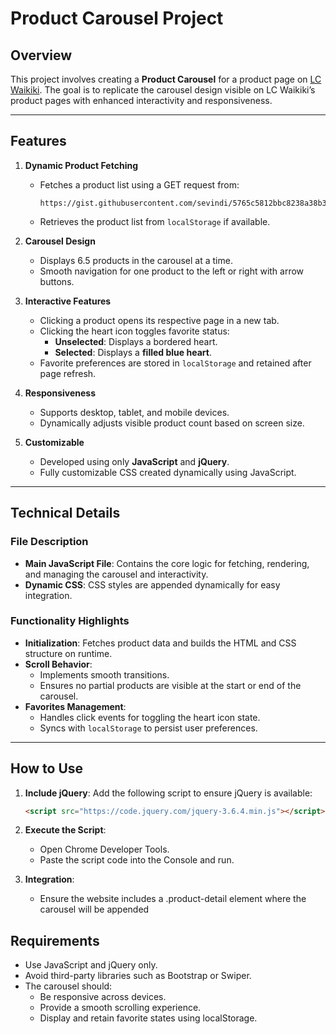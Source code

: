 # Product Carousel Project

## Overview

This project involves creating a **Product Carousel** for a product page on [LC Waikiki](https://www.lcwaikiki.com). The goal is to replicate the carousel design visible on LC Waikiki’s product pages with enhanced interactivity and responsiveness.

---

## Features

1. **Dynamic Product Fetching**

   - Fetches a product list using a GET request from:
     ```
     https://gist.githubusercontent.com/sevindi/5765c5812bbc8238a38b3cf52f233651/raw/56261d81af8561bf0a7cf692fe572f9e1e91f372/products.json
     ```
   - Retrieves the product list from `localStorage` if available.

2. **Carousel Design**

   - Displays 6.5 products in the carousel at a time.
   - Smooth navigation for one product to the left or right with arrow buttons.

3. **Interactive Features**

   - Clicking a product opens its respective page in a new tab.
   - Clicking the heart icon toggles favorite status:
     - **Unselected**: Displays a bordered heart.
     - **Selected**: Displays a **filled blue heart**.
   - Favorite preferences are stored in `localStorage` and retained after page refresh.

4. **Responsiveness**

   - Supports desktop, tablet, and mobile devices.
   - Dynamically adjusts visible product count based on screen size.

5. **Customizable**
   - Developed using only **JavaScript** and **jQuery**.
   - Fully customizable CSS created dynamically using JavaScript.

---

## Technical Details

### File Description

- **Main JavaScript File**: Contains the core logic for fetching, rendering, and managing the carousel and interactivity.
- **Dynamic CSS**: CSS styles are appended dynamically for easy integration.

### Functionality Highlights

- **Initialization**: Fetches product data and builds the HTML and CSS structure on runtime.
- **Scroll Behavior**:
  - Implements smooth transitions.
  - Ensures no partial products are visible at the start or end of the carousel.
- **Favorites Management**:
  - Handles click events for toggling the heart icon state.
  - Syncs with `localStorage` to persist user preferences.

---

## How to Use

1. **Include jQuery**:
   Add the following script to ensure jQuery is available:
   ```html
   <script src="https://code.jquery.com/jquery-3.6.4.min.js"></script>
   ```
2. **Execute the Script**:

   - Open Chrome Developer Tools.
   - Paste the script code into the Console and run.

3. **Integration**:

   - Ensure the website includes a .product-detail element where the carousel will be appended

## Requirements

- Use JavaScript and jQuery only.
- Avoid third-party libraries such as Bootstrap or Swiper.
- The carousel should:
  - Be responsive across devices.
  - Provide a smooth scrolling experience.
  - Display and retain favorite states using localStorage.
